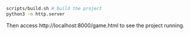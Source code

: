 ```bash
scripts/build.sh # build the project
python3 -m http.server
```

Then access http://localhost:8000/game.html to see the project running.
